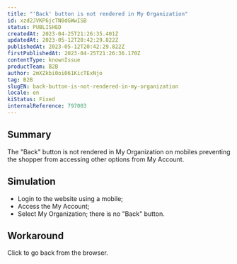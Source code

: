 ```yaml
---
title: "'Back' button is not rendered in My Organization"
id: xzd2JVKP6jcTN0dGWwISB
status: PUBLISHED
createdAt: 2023-04-25T21:26:35.401Z
updatedAt: 2023-05-12T20:42:29.822Z
publishedAt: 2023-05-12T20:42:29.822Z
firstPublishedAt: 2023-04-25T21:26:36.170Z
contentType: knownIssue
productTeam: B2B
author: 2mXZkbi0oi061KicTExNjo
tag: B2B
slugEN: back-button-is-not-rendered-in-my-organization
locale: en
kiStatus: Fixed
internalReference: 797003
---
```


## Summary


The "Back" button is not rendered in My Organization on mobiles preventing the shopper from accessing other options from My Account.


##

## Simulation



- Login to the website using a mobile;
- Access the My Account;
- Select My Organization; there is no "Back" button.


##

## Workaround


Click to go back from the browser.




